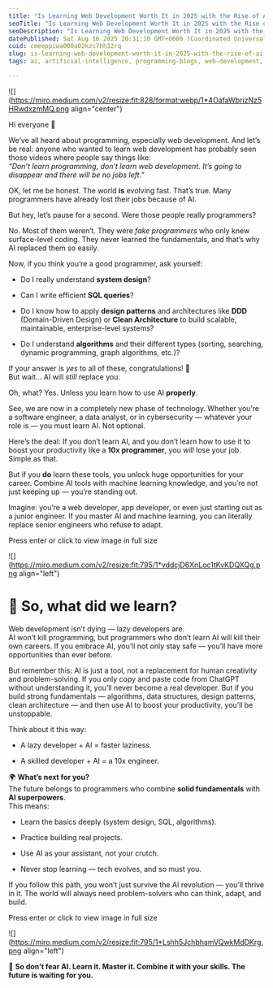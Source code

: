 ```yaml
---
title: "Is Learning Web Development Worth It in 2025 with the Rise of AI?"
seoTitle: "Is Learning Web Development Worth It in 2025 with the Rise of AI?"
seoDescription: "Is Learning Web Development Worth It in 2025 with the Rise of AI?"
datePublished: Sat Aug 16 2025 20:31:10 GMT+0000 (Coordinated Universal Time)
cuid: cmeeppiwa000a02kzc7hh32rq
slug: is-learning-web-development-worth-it-in-2025-with-the-rise-of-ai
tags: ai, artificial-intelligence, programming-blogs, web-development, machine-learning

---
```


![](https://miro.medium.com/v2/resize:fit:828/format:webp/1*4OafaWbrizNz5HRwdxzmMQ.png align="center")

Hi everyone 👋

We’ve all heard about programming, especially web development. And let’s be real: anyone who wanted to learn web development has probably seen those videos where people say things like:  
*“Don’t learn programming, don’t learn web development. It’s going to disappear and there will be no jobs left.”*

OK, let me be honest. The world **is** evolving fast. That’s true. Many programmers have already lost their jobs because of AI.

But hey, let’s pause for a second. Were those people really programmers?

No. Most of them weren’t. They were *fake programmers* who only knew surface-level coding. They never learned the fundamentals, and that’s why AI replaced them so easily.

Now, if you think you’re a good programmer, ask yourself:

* Do I really understand **system design**?
    
* Can I write efficient **SQL queries**?
    
* Do I know how to apply **design patterns** and architectures like **DDD** (Domain-Driven Design) or **Clean Architecture** to build scalable, maintainable, enterprise-level systems?
    
* Do I understand **algorithms** and their different types (sorting, searching, dynamic programming, graph algorithms, etc.)?
    

If your answer is *yes* to all of these, congratulations! 🎉  
But wait… AI will *still* replace you.

Oh, what? Yes. Unless you learn how to use AI **properly**.

See, we are now in a completely new phase of technology. Whether you’re a software engineer, a data analyst, or in cybersecurity — whatever your role is — you must learn AI. Not optional.

Here’s the deal: If you don’t learn AI, and you don’t learn how to use it to boost your productivity like a **10x programmer**, you *will* lose your job. Simple as that.

But if you **do** learn these tools, you unlock huge opportunities for your career. Combine AI tools with machine learning knowledge, and you’re not just keeping up — you’re standing out.

Imagine: you’re a web developer, app developer, or even just starting out as a junior engineer. If you master AI and machine learning, you can literally replace senior engineers who refuse to adapt.

Press enter or click to view image in full size

![](https://miro.medium.com/v2/resize:fit:795/1*vddcjD6XnLoc1tKvKDQXQg.png align="left")

# **🔹 So, what did we learn?**

Web development isn’t dying — lazy developers are.  
AI won’t kill programming, but programmers who don’t learn AI will kill their own careers. If you embrace AI, you’ll not only stay safe — you’ll have more opportunities than ever before.

But remember this: AI is just a tool, not a replacement for human creativity and problem-solving. If you only copy and paste code from ChatGPT without understanding it, you’ll never become a real developer. But if you build strong fundamentals — algorithms, data structures, design patterns, clean architecture — and then use AI to boost your productivity, you’ll be unstoppable.

Think about it this way:

* A lazy developer + AI = faster laziness.
    
* A skilled developer + AI = a 10x engineer.
    

🌍 **What’s next for you?**  
The future belongs to programmers who combine **solid fundamentals** with **AI superpowers**.  
This means:

* Learn the basics deeply (system design, SQL, algorithms).
    
* Practice building real projects.
    
* Use AI as your assistant, not your crutch.
    
* Never stop learning — tech evolves, and so must you.
    

If you follow this path, you won’t just survive the AI revolution — you’ll thrive in it. The world will always need problem-solvers who can think, adapt, and build.

Press enter or click to view image in full size

![](https://miro.medium.com/v2/resize:fit:795/1*Lshh5JchbhamVQwkMdDKrg.png align="left")

🚀 **So don’t fear AI. Learn it. Master it. Combine it with your skills. The future is waiting for you.**